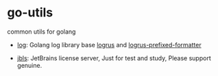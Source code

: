 # go-utils
common utils for golang

- [log](utils/log): Golang log library base [logrus](https://github.com/sirupsen/logrus) and [logrus-prefixed-formatter](https://github.com/x-cray/logrus-prefixed-formatter)

- [jbls](utils/jbls): JetBrains license server, Just for test and study, Please support genuine.